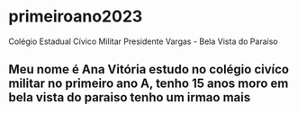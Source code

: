  # primeiroano2023
Colégio Estadual Cívico Militar Presidente Vargas - Bela Vista do Paraíso

## Meu nome é Ana Vitória estudo no colégio civíco militar no primeiro ano A, tenho 15 anos moro em bela vista do paraiso tenho um irmao mais
